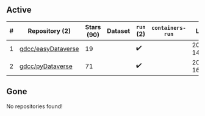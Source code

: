 ## Active
| # | Repository (2) | Stars (90) | Dataset | `run` (2) | `containers-run` | Last Modified |
| --- | --- | --- | --- | --- | --- | --- |
| 1 | [gdcc/easyDataverse](https://github.com/gdcc/easyDataverse) | 19 |  | :heavy_check_mark: |  | 2025-03-28 14:59:43+00:00 |
| 2 | [gdcc/pyDataverse](https://github.com/gdcc/pyDataverse) | 71 |  | :heavy_check_mark: |  | 2025-04-09 16:50:57+00:00 |

## Gone
No repositories found!

